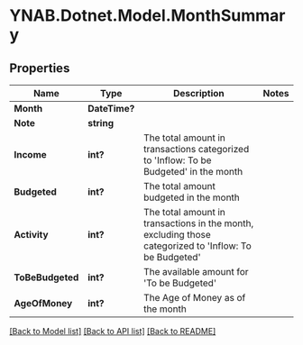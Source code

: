 # YNAB.Dotnet.Model.MonthSummary
## Properties

Name | Type | Description | Notes
------------ | ------------- | ------------- | -------------
**Month** | **DateTime?** |  | 
**Note** | **string** |  | 
**Income** | **int?** | The total amount in transactions categorized to &#39;Inflow: To be Budgeted&#39; in the month | 
**Budgeted** | **int?** | The total amount budgeted in the month | 
**Activity** | **int?** | The total amount in transactions in the month, excluding those categorized to &#39;Inflow: To be Budgeted&#39; | 
**ToBeBudgeted** | **int?** | The available amount for &#39;To be Budgeted&#39; | 
**AgeOfMoney** | **int?** | The Age of Money as of the month | 

[[Back to Model list]](../README.md#documentation-for-models) [[Back to API list]](../README.md#documentation-for-api-endpoints) [[Back to README]](../README.md)

